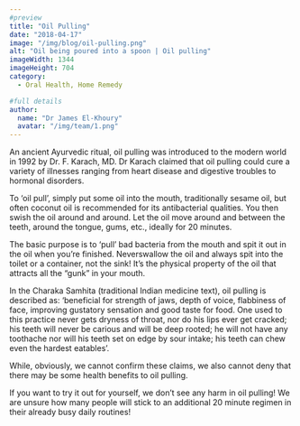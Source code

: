 ```yaml
---
#preview
title: "Oil Pulling"
date: "2018-04-17"
image: "/img/blog/oil-pulling.png"
alt: "Oil being poured into a spoon | Oil pulling"
imageWidth: 1344
imageHeight: 704
category:
  - Oral Health, Home Remedy

#full details
author:
  name: "Dr James El-Khoury"
  avatar: "/img/team/1.png"
---
```


An ancient Ayurvedic ritual, oil pulling was introduced to the modern world in 1992 by Dr. F. Karach, MD. Dr Karach claimed that oil pulling could cure a variety of illnesses ranging from heart disease and digestive troubles to hormonal disorders.

To ‘oil pull’, simply put some oil into the mouth, traditionally sesame oil, but often coconut oil is recommended for its antibacterial qualities. You then swish the oil around and around. Let the oil move around and between the teeth, around the tongue, gums, etc., ideally for 20 minutes.

The basic purpose is to ‘pull’ bad bacteria from the mouth and spit it out in the oil when you’re finished. Neverswallow the oil and always spit into the toilet or a container, not the sink! It’s the physical property of the oil that attracts all the “gunk” in your mouth.

In the Charaka Samhita (traditional Indian medicine text), oil pulling is described as: ‘beneficial for strength of jaws, depth of voice, flabbiness of face, improving gustatory sensation and good taste for food. One used to this practice never gets dryness of throat, nor do his lips ever get cracked; his teeth will never be carious and will be deep rooted; he will not have any toothache nor will his teeth set on edge by sour intake; his teeth can chew even the hardest eatables’.

While, obviously, we cannot confirm these claims, we also cannot deny that there may be some health benefits to oil pulling.

If you want to try it out for yourself, we don’t see any harm in oil pulling! We are unsure how many people will stick to an additional 20 minute regimen in their already busy daily routines!

